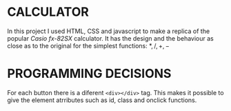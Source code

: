# CALCULATOR

In this project I used HTML, CSS and javascript to make a replica of the popular *Casio fx-82SX* calculator. It has the design and the behaviour as close as to the original for the simplest functions: $*, /, +, -$

# PROGRAMMING DECISIONS

For each button there is a diferent `<div></div>` tag. This makes it possible to give the element atrributes such as id, class and onclick functions.
